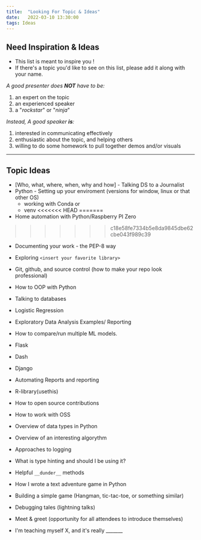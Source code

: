 ```yaml
---
title:  "Looking For Topic & Ideas"
date:   2022-03-10 13:30:00
tags: Ideas
---
```


## Need Inspiration & Ideas

- This list is meant to inspire you !
- If there's a topic you'd like to see on this list, please add it along with your name. 

*A good presenter does **NOT** have to be:*

1. an expert on the topic
2. an experienced speaker
3. a "*rockstar*" or "*ninja*"

*Instead, A good speaker **is**:*

1. interested in communicating effectively
1. enthusiastic about the topic, and helping others
1. willing to do some homework to pull together demos and/or visuals


---

## Topic Ideas

- [Who, what, where, when, why and how] - Talking DS to a Journalist
- Python - Setting up your enviroment (versions for window, linux or that other OS)
  - working with Conda or 
  - venv
<<<<<<< HEAD
=======
- Home automation with Python/Raspberry PI Zero
>>>>>>> c18e58fe7334b5e8da9845dbe62cbe043f989c39
- Documenting your work - the PEP-8 way
- Exploring `<insert your favorite library>`
- Git, github, and source control (how to make your repo look professional)
- How to OOP with Python
- Talking to databases
- Logistic Regression
- Exploratory Data Analysis Examples/ Reporting
- How to compare/run multiple ML models.
- Flask 
- Dash
- Django
- Automating Reports and reporting
- R-library(usethis)

- How to open source contributions
- How to work with OSS
- Overview of data types in Python
- Overview of an interesting algorythm
- Approaches to logging
- What is type hinting and should I be using it?
- Helpful `__dunder__` methods
- How I wrote a text adventure game in Python

- Building a simple game (Hangman, tic-tac-toe, or something similar)
- Debugging tales (lightning talks)
- Meet & greet (opportunity for all attendees to introduce themselves)
- I'm teaching myself X, and it's really _______

